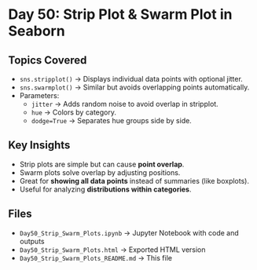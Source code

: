 #  Day 50: Strip Plot & Swarm Plot in Seaborn

##  Topics Covered
- `sns.stripplot()` → Displays individual data points with optional jitter.
- `sns.swarmplot()` → Similar but avoids overlapping points automatically.
- Parameters:
  - `jitter` → Adds random noise to avoid overlap in stripplot.
  - `hue` → Colors by category.
  - `dodge=True` → Separates hue groups side by side.

##  Key Insights
- Strip plots are simple but can cause **point overlap**.  
- Swarm plots solve overlap by adjusting positions.  
- Great for **showing all data points** instead of summaries (like boxplots).  
- Useful for analyzing **distributions within categories**.

##  Files
- `Day50_Strip_Swarm_Plots.ipynb` → Jupyter Notebook with code and outputs  
- `Day50_Strip_Swarm_Plots.html` → Exported HTML version  
- `Day50_Strip_Swarm_Plots_README.md` → This file  

